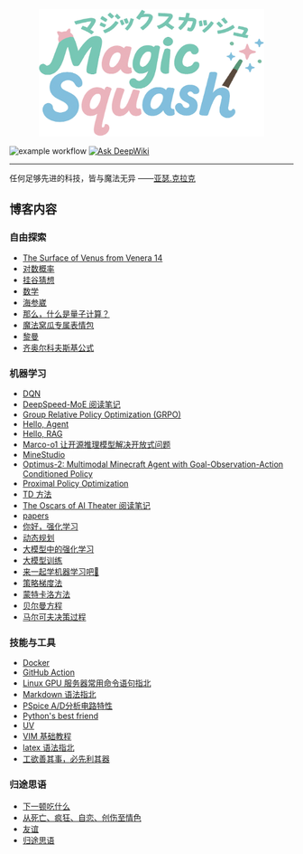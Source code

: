 <div align='center'>
    <picture>
        <img src="./docs/public/logo.png" width="400" height="225">
    </picture> 
</div>

![example workflow](https://github.com/stuPETER12138/stuPETER12138.github.io/actions/workflows/deploy.yaml/badge.svg)
[![Ask DeepWiki](https://deepwiki.com/badge.svg)](https://deepwiki.com/stuPETER12138/stuPETER12138.github.io)

---

任何足够先进的科技，皆与魔法无异 ——[亚瑟.克拉克](https://baike.baidu.com/item/%E4%BA%9A%E7%91%9F%C2%B7%E6%9F%A5%E7%90%86%E6%96%AF%C2%B7%E5%85%8B%E6%8B%89%E5%85%8B/213457)

## 博客内容

### 自由探索

- [The Surface of Venus from Venera 14](https://stupeter12138.github.io/explore/aerospace/apod)
- [对数概率](https://stupeter12138.github.io/explore/basic/logits)
- [挂谷猜想](https://stupeter12138.github.io/explore/basic/kakeya)
- [数学](https://stupeter12138.github.io/explore/basic/math)
- [海参崴](https://stupeter12138.github.io/explore/interesting/Vladivostok)
- [那么，什么是量子计算？](https://stupeter12138.github.io/explore/quantum/what)
- [魔法窝瓜专属表情包](https://stupeter12138.github.io/explore/interesting/memes)
- [黎曼](https://stupeter12138.github.io/explore/basic/riemann)
- [齐奥尔科夫斯基公式](https://stupeter12138.github.io/explore/aerospace/tsiolkovsky)

### 机器学习

- [DQN](https://stupeter12138.github.io/ml/rl/dqn)
- [DeepSpeed-MoE 阅读笔记](https://stupeter12138.github.io/ml/papers/DS-MoE)
- [Group Relative Policy Optimization (GRPO)](https://stupeter12138.github.io/ml/papers/GRPO)
- [Hello, Agent](https://stupeter12138.github.io/ml/ai/agent)
- [Hello, RAG](https://stupeter12138.github.io/ml/ai/rag)
- [Marco-o1 让开源推理模型解决开放式问题](https://stupeter12138.github.io/ml/papers/Marco1)
- [MineStudio](https://stupeter12138.github.io/ml/papers/minestudio)
- [Optimus-2: Multimodal Minecraft Agent with Goal-Observation-Action Conditioned Policy](https://stupeter12138.github.io/ml/papers/optimus2)
- [Proximal Policy Optimization](https://stupeter12138.github.io/ml/rl/ppo)
- [TD 方法](https://stupeter12138.github.io/ml/rl/td)
- [The Oscars of AI Theater 阅读笔记](https://stupeter12138.github.io/ml/papers/AI_Oscars)
- [papers](https://stupeter12138.github.io/ml/papers/papers)
- [你好，强化学习](https://stupeter12138.github.io/ml/rl/rl)
- [动态规划](https://stupeter12138.github.io/ml/rl/dp)
- [大模型中的强化学习](https://stupeter12138.github.io/ml/rl/rl4llm)
- [大模型训练](https://stupeter12138.github.io/ml/ai/train)
- [来一起学机器学习吧🤗](https://stupeter12138.github.io/ml/hello)
- [策略梯度法](https://stupeter12138.github.io/ml/rl/pg)
- [蒙特卡洛方法](https://stupeter12138.github.io/ml/rl/mc)
- [贝尔曼方程](https://stupeter12138.github.io/ml/rl/bellman)
- [马尔可夫决策过程](https://stupeter12138.github.io/ml/rl/mdp)

### 技能与工具

- [Docker](https://stupeter12138.github.io/skills/automation/docker)
- [GitHub Action](https://stupeter12138.github.io/skills/automation/action)
- [Linux GPU 服务器常用命令语句指北](https://stupeter12138.github.io/skills/automation/server)
- [Markdown 语法指北](https://stupeter12138.github.io/skills/markdown/learningmd)
- [PSpice A/D分析电路特性](https://stupeter12138.github.io/skills/eda/orcad)
- [Python's best friend](https://stupeter12138.github.io/skills/automation/toml)
- [UV](https://stupeter12138.github.io/skills/automation/uv)
- [VIM 基础教程](https://stupeter12138.github.io/skills/markdown/vim)
- [latex 语法指北](https://stupeter12138.github.io/skills/markdown/latex)
- [工欲善其事，必先利其器](https://stupeter12138.github.io/skills/hello)

### 归途思语

- [下一顿吃什么](https://stupeter12138.github.io/thoughts/next)
- [从死亡、疯狂、自恋、创伤至情色](https://stupeter12138.github.io/thoughts/2024)
- [友谊](https://stupeter12138.github.io/thoughts/friendship)
- [归途思语](https://stupeter12138.github.io/thoughts/hello)
